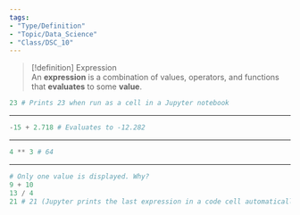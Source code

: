 ```yaml
---
tags:  
- "Type/Definition"  
- "Topic/Data_Science"  
- "Class/DSC_10"  
---
```

  
> [!definition] Expression  
> An **expression** is a combination of values, operators, and functions that **evaluates** to some **value**.  
  
```python  
23 # Prints 23 when run as a cell in a Jupyter notebook  
```  
  
---
  
```python  
-15 + 2.718 # Evaluates to -12.282  
```  
  
---
  
```python  
4 ** 3 # 64  
```  
  
---
  
```python  
# Only one value is displayed. Why?  
9 + 10  
13 / 4  
21 # 21 (Jupyter prints the last expression in a code cell automatically.)  
```  
